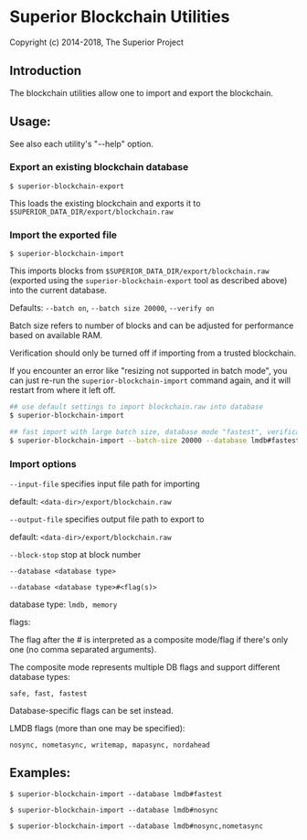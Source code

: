 # Superior Blockchain Utilities

Copyright (c) 2014-2018, The Superior Project

## Introduction

The blockchain utilities allow one to import and export the blockchain.

## Usage:

See also each utility's "--help" option.

### Export an existing blockchain database

`$ superior-blockchain-export`

This loads the existing blockchain and exports it to `$SUPERIOR_DATA_DIR/export/blockchain.raw`

### Import the exported file

`$ superior-blockchain-import`

This imports blocks from `$SUPERIOR_DATA_DIR/export/blockchain.raw` (exported using the
`superior-blockchain-export` tool as described above) into the current database.

Defaults: `--batch on`, `--batch size 20000`, `--verify on`

Batch size refers to number of blocks and can be adjusted for performance based on available RAM.

Verification should only be turned off if importing from a trusted blockchain.

If you encounter an error like "resizing not supported in batch mode", you can just re-run
the `superior-blockchain-import` command again, and it will restart from where it left off.

```bash
## use default settings to import blockchain.raw into database
$ superior-blockchain-import

## fast import with large batch size, database mode "fastest", verification off
$ superior-blockchain-import --batch-size 20000 --database lmdb#fastest --verify off

```

### Import options

`--input-file`
specifies input file path for importing

default: `<data-dir>/export/blockchain.raw`

`--output-file`
specifies output file path to export to

default: `<data-dir>/export/blockchain.raw`

`--block-stop`
stop at block number

`--database <database type>`

`--database <database type>#<flag(s)>`

database type: `lmdb, memory`

flags:

The flag after the # is interpreted as a composite mode/flag if there's only
one (no comma separated arguments).

The composite mode represents multiple DB flags and support different database types:

`safe, fast, fastest`

Database-specific flags can be set instead.

LMDB flags (more than one may be specified):

`nosync, nometasync, writemap, mapasync, nordahead`

## Examples:

```
$ superior-blockchain-import --database lmdb#fastest

$ superior-blockchain-import --database lmdb#nosync

$ superior-blockchain-import --database lmdb#nosync,nometasync
```
